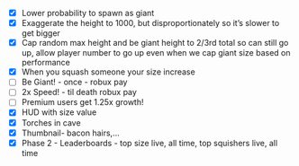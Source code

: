 - [X] Lower probability to spawn as giant
- [X] Exaggerate the height to 1000, but disproportionately so it’s slower to get bigger 
- [x] Cap random max height and be giant height to 2/3rd total so can still go up, allow player number to go up even when we cap giant size based on performance 
- [X] When you squash someone your size increase
- [ ] Be Giant! - once - robux pay 
- [ ] 2x Speed! - til death robux pay 
- [ ] Premium users get 1.25x growth!
- [x] HUD with size value 
- [x] Torches in cave
- [x] Thumbnail- bacon hairs,…
- [x] Phase 2 - Leaderboards - top size live, all time, top squishers live, all time